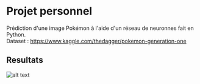 # Projet personnel

Prédiction d'une image Pokémon à l'aide d'un réseau de neuronnes fait en Python. <br />
Dataset : https://www.kaggle.com/thedagger/pokemon-generation-one

## Resultats

![alt text](https://i.ibb.co/FK5mvhD/Figure-1.png)
